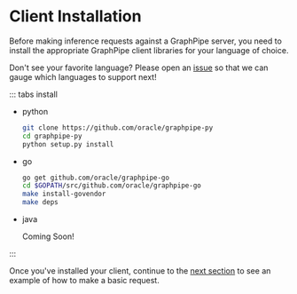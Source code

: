 # Client Installation

Before making inference requests against a GraphPipe server, you need to
install the appropriate GraphPipe client libraries for your language of choice.

Don't see your favorite language?  Please open an
[issue](https://github.com/oracle/graphpipe/issues/) so that we can gauge which
languages to support next!


::: tabs install

- python

    ```bash
    git clone https://github.com/oracle/graphpipe-py
    cd graphpipe-py
    python setup.py install
    ```

- go

    ```bash
    go get github.com/oracle/graphpipe-go
    cd $GOPATH/src/github.com/oracle/graphpipe-go
    make install-govendor
    make deps
    ```

- java

    <!---
    ```bash
    mvn install:install-file \
    -Dfile=<path-to-jar> \
    -DgroupId=com.oracle.graphpipe \
    -DartifactId=graphpipe-java \
    -Dversion=1.0-SNAPSHOT \
    -Dpackaging=jar \
    -DgeneratePom=true
    ```

    Or if using maven-install-plugin >=2.5, you can simply do:

    ```bash
    mvn install:install-file -Dfile=<path-to-jar>
    ```

    You must also add the following deps to your pom.xml:

    ```xml
        <dependency>
            <groupId>com.oracle.graphpipe</groupId>
            <artifactId>graphpipe</artifactId>
            <version>1.0-SNAPSHOT</version>
        </dependency>
        <dependency>
            <groupId>com.google.flatbuffers</groupId>
            <artifactId>flatbuffers-java</artifactId>
            <version>1.9.0</version>
        </dependency>
        <dependency>
            <groupId>org.apache.httpcomponents</groupId>
            <artifactId>httpclient</artifactId>
            <version>4.3.6</version>
        </dependency>
        <dependency>
            <groupId>org.nd4j</groupId>
            <artifactId>nd4j-native-platform</artifactId>
            <version>1.0.0-alpha</version>
        </dependency>
    ```
    -->
    Coming Soon!

:::

Once you've installed your client, continue to the 
[next section](/guide/clients/usage) to see an example of how 
to make a basic request.
